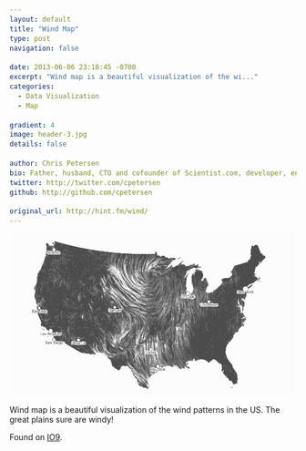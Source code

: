 ```yaml
---
layout: default
title: "Wind Map"
type: post
navigation: false

date: 2013-06-06 23:18:45 -0700
excerpt: "Wind map is a beautiful visualization of the wi..."
categories:
  - Data Visualization
  - Map

gradient: 4
image: header-3.jpg
details: false

author: Chris Petersen
bio: Father, husband, CTO and cofounder of Scientist.com, developer, entrepreneur and technologist.
twitter: http://twitter.com/cpetersen
github: http://github.com/cpetersen

original_url: http://hint.fm/wind/
---
```



 ![A humbling map of real-time wind patterns in Tornado Alley](/assets/import/7abfef38b76feaedc2b1e29fc59421d7.gif)  

 Wind map is a beautiful visualization of the wind patterns in the US. The great plains sure are windy!

 Found on  [IO9](http://io9.com/a-humbling-map-of-real-time-wind-patterns-in-tornado-al-509037773).
